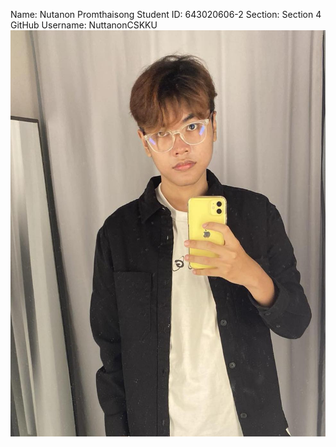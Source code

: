 Name: Nutanon Promthaisong
Student ID: 643020606-2
Section: Section 4
GitHub Username: NuttanonCSKKU
![รูปภาพ](./media/bank1.jpg)
